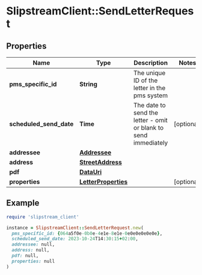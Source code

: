 # SlipstreamClient::SendLetterRequest

## Properties

| Name | Type | Description | Notes |
| ---- | ---- | ----------- | ----- |
| **pms_specific_id** | **String** | The unique ID of the letter in the pms system |  |
| **scheduled_send_date** | **Time** | The date to send the letter - omit or blank to send immediately | [optional] |
| **addressee** | [**Addressee**](Addressee.md) |  |  |
| **address** | [**StreetAddress**](StreetAddress.md) |  |  |
| **pdf** | [**DataUri**](DataUri.md) |  |  |
| **properties** | [**LetterProperties**](LetterProperties.md) |  | [optional] |

## Example

```ruby
require 'slipstream_client'

instance = SlipstreamClient::SendLetterRequest.new(
  pms_specific_id: {064a5f0e-0b0e-4e1e-8e1e-0e0e0e0e0e0e},
  scheduled_send_date: 2023-10-24T14:30:15+02:00,
  addressee: null,
  address: null,
  pdf: null,
  properties: null
)
```

